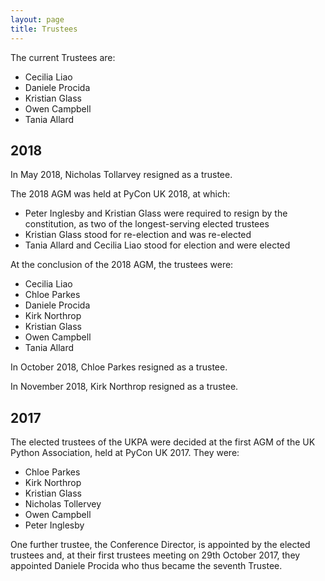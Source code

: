 ```yaml
---
layout: page
title: Trustees
---
```


The current Trustees are:

* Cecilia Liao
* Daniele Procida
* Kristian Glass
* Owen Campbell
* Tania Allard


## 2018

In May 2018, Nicholas Tollarvey resigned as a trustee.

The 2018 AGM was held at PyCon UK 2018, at which:

* Peter Inglesby and Kristian Glass were required to resign by the constitution, as two of the longest-serving elected trustees
* Kristian Glass stood for re-election and was re-elected
* Tania Allard and Cecilia Liao stood for election and were elected

At the conclusion of the 2018 AGM, the trustees were:

* Cecilia Liao
* Chloe Parkes
* Daniele Procida
* Kirk Northrop
* Kristian Glass
* Owen Campbell
* Tania Allard

In October 2018, Chloe Parkes resigned as a trustee.

In November 2018, Kirk Northrop resigned as a trustee.


## 2017

The elected trustees of the UKPA were decided at the first AGM of the UK Python Association, held at PyCon UK 2017.
They were:

* Chloe Parkes
* Kirk Northrop
* Kristian Glass
* Nicholas Tollervey
* Owen Campbell
* Peter Inglesby

One further trustee,
the Conference Director,
is appointed by the elected trustees and,
at their first trustees meeting on 29th October 2017,
they appointed Daniele Procida who thus became the seventh Trustee.
